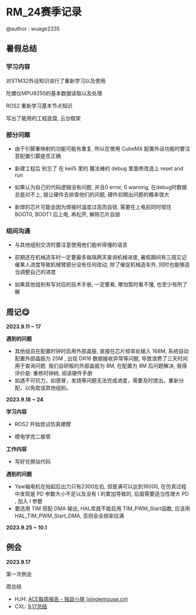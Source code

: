 # RM_24赛季记录

@author : wuage2335



## 暑假总结

### 学习内容

对STM32外设知识进行了重新学习以及使用

陀螺仪MPU9250的基本数据读取以及处理

ROS2 重新学习基本节点知识

写出了能用的工程底盘, 云台框架

### 部分问题

* 由于引脚重映射的功能可能有重复, 所以在使用 CubeMX 配置外设功能时要注意配置引脚是否正确

+ 新建工程后 别忘了 在 keil5 里的 魔法棒的 debug 里面修改选上 reset and run

+ 如果认为自己的代码逻辑没有问题, 并且0 error, 0 warning, 在debug时数据总是对不上,  就让硬件去排查他们的问题, 硬件初期出问题的概率很大

+ 新焊的芯片可能会因为焊接时温度过高而自锁, 需要在上电前同时按住 BOOT0, BOOT1 后上电, 再松开, 解除芯片自锁

### 组间沟通

+ 与其他组别交流时要注意使用他们能听得懂的语言

+ 前期还在机械造车时一定要最多每隔两天查询机械进度, 暑假期间有三周忘记催某人进度导致机械臂部分没有任何改动,  除了催促机械造车外, 同时也能够适当调整自己的进度

+ 如果其他组别有写对应的技术手册, 一定要看, 哪怕暂时看不懂, 也至少有所了解



## 周记😋

**2023.9.11 ~ 17**

**遇到的问题**

+ 其他组员在配置时钟时启用外部晶振, 直接在芯片频率处输入 168M, 系统自动配置外部晶振为 25M , 出现 DR16 数据接收异常等问题, 导致浪费了三天时间用于查询问题. 我们自研板的外部晶振为 8M, 在配置为 8M 后问题解决, 我得评价是: 重修时钟树, 阅读硬件手册
+ 如遇不可抗力，如感冒，发烧等问题无法完成进度，需要及时提出，重新分配，以免耽误其他组别。



**2023.9.18 ~ 24**

**学习内容**

+ ROS2 开始尝试仿真建模

+ 模电学完二极管

**工作内容**

+ 写好兑换站代码

**遇到的问题**

+ Yaw轴电机在抬起后出力只有2300左右, 但是满可以达到16000, 在仿真过程中发现是 PD 参数大小不足以及没有 I 的累加导致的, 后面需要适当性增大 PD , 加入 I 参数
+ 要选用 TIM 搭配 DMA 输出, HAL库就不能启用 TIM_PWM_Start函数, 应该用HAL_TIM_PWM_Start_DMA, 否则会全频率拉满

**2023.9.25 ~ 10.1**



## 例会

**2023.9.17**

第一次例会

周总结 

+ HJH: [ACE每周报告 - 独鼠小屋 (singlemouse.cn)](https://singlemouse.cn/ace每周报告/)
+ CXL: [9.17总结](https://bnmp7m19gb.feishu.cn/docx/CLt8dRM8hoC50WxbNIxc1TRNnJd?from=from_copylink)




















